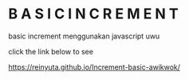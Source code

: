 # B A S I C  I N C R E M E N T
basic increment menggunakan javascript uwu

click the link below to see

https://reinyuta.github.io/Increment-basic-awikwok/
